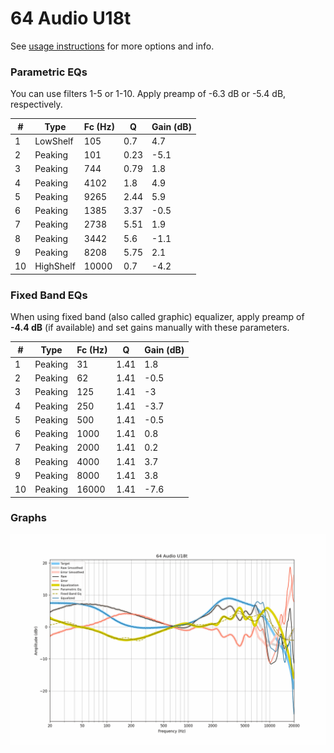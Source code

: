 # 64 Audio U18t
See [usage instructions](https://github.com/jaakkopasanen/AutoEq#usage) for more options and info.

### Parametric EQs
You can use filters 1-5 or 1-10. Apply preamp of -6.3 dB or -5.4 dB, respectively.

|   # | Type      |   Fc (Hz) |    Q |   Gain (dB) |
|-----|-----------|-----------|------|-------------|
|   1 | LowShelf  |       105 | 0.7  |         4.7 |
|   2 | Peaking   |       101 | 0.23 |        -5.1 |
|   3 | Peaking   |       744 | 0.79 |         1.8 |
|   4 | Peaking   |      4102 | 1.8  |         4.9 |
|   5 | Peaking   |      9265 | 2.44 |         5.9 |
|   6 | Peaking   |      1385 | 3.37 |        -0.5 |
|   7 | Peaking   |      2738 | 5.51 |         1.9 |
|   8 | Peaking   |      3442 | 5.6  |        -1.1 |
|   9 | Peaking   |      8208 | 5.75 |         2.1 |
|  10 | HighShelf |     10000 | 0.7  |        -4.2 |

### Fixed Band EQs
When using fixed band (also called graphic) equalizer, apply preamp of **-4.4 dB** (if available) and set gains manually with these parameters.

|   # | Type    |   Fc (Hz) |    Q |   Gain (dB) |
|-----|---------|-----------|------|-------------|
|   1 | Peaking |        31 | 1.41 |         1.8 |
|   2 | Peaking |        62 | 1.41 |        -0.5 |
|   3 | Peaking |       125 | 1.41 |        -3   |
|   4 | Peaking |       250 | 1.41 |        -3.7 |
|   5 | Peaking |       500 | 1.41 |        -0.5 |
|   6 | Peaking |      1000 | 1.41 |         0.8 |
|   7 | Peaking |      2000 | 1.41 |         0.2 |
|   8 | Peaking |      4000 | 1.41 |         3.7 |
|   9 | Peaking |      8000 | 1.41 |         3.8 |
|  10 | Peaking |     16000 | 1.41 |        -7.6 |

### Graphs
![](./64%20Audio%20U18t.png)
